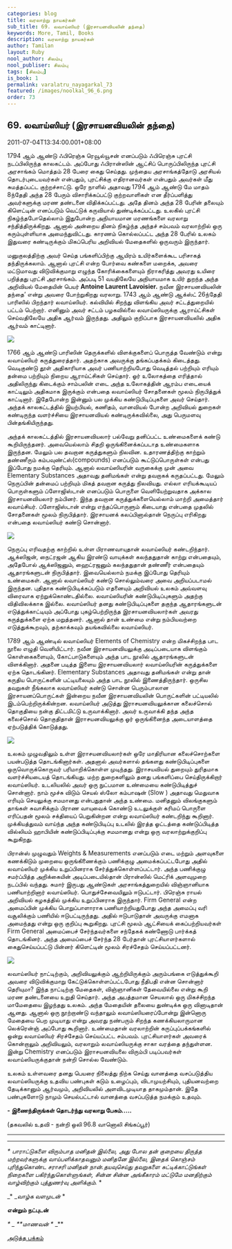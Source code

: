 ```yaml
---
categories: blog
title: வரலாற்று நாயகர்கள்
sub_title: 69. லவாய்ஸியர் (இரசாயனவியலின் தந்தை)
keywords: More, Tamil, Books
description: வரலாற்று நாயகர்கள்
author: Tamilan
layout: Ruby
nool_author: சிலம்பு
nool_publiser: சிலம்பு
tags: [சிலம்பு]
is_book: 1
permalink: varalatru_nayagarkal_73
featured: /images/noolkal_96_6.png
order: 73
---
```



## 69. லவாய்ஸியர் (இரசாயனவியலின் தந்தை)

2011-07-04T13:34:00.001+08:00

1794 ஆம் ஆண்டு ஃபிரெஞ்சு ரெவூல்யூசன் எனப்படும் ஃபிரெஞ்சு புரட்சி நடப்பிலிருந்த காலகட்டம். அப்போது ஃபிரான்ஸின் ஆட்சிப் பொருப்பிலிருந்த புரட்சி அரசாங்கம் மொத்தம் 28 பேரை கைது செய்தது. முந்தைய அரசாங்கத்தோடு அரசியல் தொடர்புடையவர்கள் என்பதும், புரட்சிக்கு எதிரானவர்கள் என்பதும் அவர்கள் மீது சுமத்தப்பட்ட குற்றச்சாட்டு. ஒரே நாளில் அதாவது 1794 ஆம் ஆண்டு மே மாதம் 8ந்தேதி அந்த 28 பேரும் விசாரிக்கப்பட்டு குற்றவாளிகள் என தீர்ப்பளித்து அவர்களுக்கு மரண தண்டனை விதிக்கப்பட்டது. அதே தினம் அந்த 28 பேரின் தலையும் கிளெட்டின் எனப்படும் வெட்டுக் கருவியால் துண்டிக்கப்பட்டது. உலகில் புரட்சி நிகழ்ந்தபோதெல்லாம் இதுபோன்ற அநியாயமான மரணங்களை வரலாறு சந்தித்திருக்கிறது. ஆனால் அன்றைய தினம் நிகழ்ந்த அந்தச் சம்பவம் வரலாற்றில் ஒரு கரும்புள்ளியாக அமைந்துவிட்டது. காரணம் கொல்லப்பட்ட அந்த 28 பேரில் உலகம் இதுவரை கண்டிருக்கும் மிகப்பெரிய அறிவியல் மேதைகளில் ஒருவரும் இருந்தார்.

மனுகுலத்திற்கு அவர் செய்த பங்களிப்பிற்கு ஆயிரம் உயிர்களைக்கூட பரிசாகத் தந்திருக்கலாம். ஆனால் புரட்சி என்ற போர்வை கண்களை மறைக்க, அவரை மட்டுமாவது விடுவிக்குமாறு எழுந்த கோரிக்கைகளையும் நிராகரித்து அவரது உயிரை பறித்தது புரட்சி அரசாங்கம். அப்படி 51 வயதிலேயே அநியாயமாக உயிர் துறந்த அந்த அறிவியல் மேதையின் பெயர் **Antoine Laurent Lavoisier.** நவீன இரசாயனவியலின் தந்தை’ என்று அவரை போற்றுகிறது வரலாறு. 1743 ஆம் ஆண்டு ஆக்ஸ்ட் 26ந்தேதி பாரிஸில் பிறந்தார் லவாய்ஸியர். கல்வியில் சிறந்து விளங்கிய அவர் சட்டத்துறையில் பட்டம் பெற்றார். எனினும் அவர் சட்டம் பழகவில்லை லவாய்ஸியருக்கு ஆராய்ட்சிகள் செய்வதிலேயே அதிக ஆர்வம் இருந்தது. அதிலும் குறிப்பாக இரசாயனவியலில் அதிக ஆர்வம் காட்டினார்.

![](http://1.bp.blogspot.com/-WulS626VgiE/Tg7qKXjEDXI/AAAAAAAAAjY/GLa6eojt5dE/s320/antoine+lavoisier.jpg)

1766 ஆம் ஆண்டு பாரிஸின் தெருக்களில் விளக்குகளைப் பொருத்த வேண்டும் என்று லவாய்ஸியர் கருத்துரைத்தார். அதற்காக அவருக்கு தங்கப்பதக்கம் கிடைத்தது. வெடிகுண்டு தூள் அதிகாரியாக அவர் பணியாற்றியபோது வெடித்தல் பற்றியும் எரியும் தன்மை பற்றியும் நிறைய ஆராய்ட்சிகள் செய்தார். ஓர் உலோகத்தை எரித்தால் அதிலிருந்து கிடைக்கும் சாம்பலின் எடை அந்த உலோகத்தின் ஆரம்ப எடையைக் காட்டிலும் அதிகமாக இருக்கும் என்பதை லவாய்ஸியர் சோதனைகள் மூலம் நிருபித்துக் காட்டினார். இதேபோன்ற இன்னும் பல முக்கிய கண்டுபிடிப்புகளை அவர் செய்தார். அந்தக் காலகட்டத்தில் இயற்பியல், கணிதம், வானவியல் போன்ற அறிவியல் துறைகள் கண்டிருந்த வளர்ச்சியை இரசாயனவியல் கண்டிருக்கவில்லை, அது பெருமளவு பின்தங்கியிருந்தது.

அந்தக் காலகட்டத்தில் இரசாயனவியலார் பல்வேறு தனிப்பட்ட உண்மைகளைக் கண்டு கூறியிருந்தனர். அவையெல்லாம் சிதறி ஒருங்கினைக்கப்படாத உண்மைகளாக இருந்தன. மேலும் பல தவறான கருத்துகளும் நிலவின. உதாரணத்திற்கு காற்றும் தண்ணீரும் கம்பவுண்ட்ஸ்(compounds) எனப்படும் கூட்டுப்பொருள்கள் என்பது இப்போது நமக்கு தெரியும். ஆனால் லவாய்ஸியரின் வருகைக்கு முன் அவை Elementary Substances அதாவது தனிமங்கள் என்று தவறாகக் கருதப்பட்டது. மேலும் நெருப்பின் தன்மைப் பற்றியும் மிகத் தவறான கருத்து நிலவியது. எல்லா எரியக்கூடியப் பொருள்களும் ப்ளோஜிஸ்டான் எனப்படும் பொருளை வெளியேற்றுவதாக அக்கால இரசாயனவியலார் நம்பினர். இந்த தவறான கருத்துக்களையெல்லாம் மாற்றி அமைத்தார் லவாய்சியர். ப்ளோஜிஸ்டான் என்று எந்தப்பொருளும் கிடையாது என்பதை முதலில் சோதனைகள் மூலம் நிருபித்தார். இரசாயனக் கலப்பினால்தான் நெருப்பு எரிகிறது என்பதை லவாய்ஸியர் கண்டு சொன்னார்.

![](http://1.bp.blogspot.com/-U7hn3ph7P1g/Tg7rE6-KszI/AAAAAAAAAjc/a9ZhwoCB7dU/s320/phlogfire.gif)

நெருப்பு எரிவதற்கு காற்றில் உள்ள பிராணவாயுதான் லவாய்ஸியர் கண்டறிந்தார். ஆக்ஸிஜன், நைட்ரஜன் ஆகிய இரண்டு வாயுக்கள் கலந்ததுதான் காற்று என்பதையும், அதேபோல் ஆக்ஸிஜனும், ஹைட்ரஜனும் கலந்ததுதான் தண்ணீர் என்பதையும் ஆதாரங்களுடன் நிருபித்தார். இவையெல்லாம் நமக்கு இப்போது தெரியும் உண்மைகள். ஆனால் லவாய்ஸியர் கண்டு சொல்லும்வரை அவை அறியப்படாமல் இருந்தன. புதிதாக கண்டுபிடிக்கப்படும் எதனையும் அறிவியல் உலகம் அவ்வளவு விரைவாக ஏற்றுக்கொண்டதில்லை. லவாய்ஸியரின் கண்டுபிடிப்புகளும் அதற்கு விதிவிலக்காக இல்லை. லவாய்ஸியர் தனது கண்டுபிடிப்புகளை தகுந்த ஆதாரங்களுடன் எடுத்துக்காட்டியும் அப்போது புகழ்பெற்றிருந்த இரசாயனவியலார்கள் அவரது கருத்துக்களை ஏற்க மறுத்தனர். ஆனால் தான் உண்மை என்று நம்பியவற்றை எடுத்துக்கூறவும், தற்காக்கவும் தயங்கவில்லை லவாய்ஸியர்.

1789 ஆம் ஆண்டில் லவாய்ஸியர் Elements of Chemistry என்ற மிகச்சிறந்த பாட நூலை எழுதி வெளியிட்டார். நவீன இரசாயனவியலுக்கு அடிப்படையாக விளங்கும் கொள்கைகளையும், கோட்பாடுகளையும் அந்த பாட நூலில் ஆதாரங்களுடன் விளக்கினார். அதனை படித்த இளைய இரசாயனவியலார் லவாய்ஸியரின் கருத்துக்களை ஏற்க தொடங்கினர். Elementary Substances அதாவது தனிமங்கள் என்று தான் கருதிய பொருட்களின் பட்டியலையும் அந்த பாட நூலில் இணைத்திருந்தார். ஒருசில தவறுகள் நீங்கலாக லவாய்ஸியர் கண்டு சொன்ன பெரும்பாலான இரசாயனப்பொருட்கள் இன்றைய நவீன இரசாயனவியலின் பொருட்களின் பட்டியலில் இடம்பெற்றிருக்கின்றன. லவாய்ஸியர் அடுத்து இராசயனவியலுக்கான கலைச்சொல் தொகுதியை நன்கு திட்டமிட்டு உருவாக்கினார். அவர் உருவாக்கி தந்த அந்த கலைச்சொல் தொகுதிதான் இராசயனவியலுக்கு ஓர் ஒருங்கினைந்த அடையாளத்தை ஏற்படுத்திக் கொடுத்தது.

![](http://4.bp.blogspot.com/-WsBwBLnuvgs/Tg7rLd-oZHI/AAAAAAAAAjg/P1ZHeUhZSA0/s1600/lavoisier.jpg)

உலகம் முழுவதிலும் உள்ள இராசயனவியலார்கள் ஒரே மாதிரியான கலைச்சொற்களை பயன்படுத்த தொடங்கினார்கள். அதனால் அவர்களால் தங்களது கண்டுபிடிப்புகளை ஒருவொருக்கொருவர் பரிமாறிக்கொள்ள முடிந்தது. இராசயவியல் துறையும் துரிதமாக வளர்ச்சியடையத் தொடங்கியது. மற்ற துறைகளிலும் தனது பங்களிப்பை செய்திருக்கிறார் லவாய்ஸியர். உடலியலில் அவர் ஒரு நுட்பமான உண்மையை கண்டுபிடித்துச் சொன்னார். நாம் மூச்சு விடும் செயல் ஸ்லோ கம்பாஷன் (Slow ) அதாவது மெதுவாக எரியும் செயலுக்கு சமமானது என்பதுதான் அந்த உண்மை. மனிதனும் விலங்குகளும் தாங்கள் சுவாசிக்கும் பிராண வாயுவைக் கொண்டு உடலுக்குள் கரிமப் பொருளை எரிப்பதன் மூலம் சக்தியைப் பெறுகின்றன என்று லவாய்ஸியர் கண்டறிந்து கூறினார். முக்கியத்துவம் வாய்ந்த அந்த கண்டுபிடிப்பு உடலில் இரத்த ஓட்டத்தை கண்டுப்பிடித்த வில்லியம் ஹாபியின் கண்டுப்பிடிப்புக்கு சமமானது என்று ஒரு வரலாற்றுக்குறிப்பு கூறுகிறது.

பிரான்ஸ் முழுவதும் Weights & Measurements எனப்படும் எடை மற்றும் அளவுகளை கணக்கிடும் முறையை ஒருங்கிணைக்கும் பணிக்குழு அமைக்கப்பட்டபோது அதில் லவாய்ஸியர் முக்கிய உறுப்பினராக சேர்த்துக்கொள்ளப்பட்டார். அந்த பணிக்குழு சமர்ப்பித்த அறிக்கையின் அடிப்படையில்தான் பிரான்ஸில் மெட்ரிக் அளவுமுறை நடப்பில் வந்தது. சுமார் இருபது ஆண்டுகள் அரசாங்கத்துறையில் விஞ்ஞானியாக பணியாற்றினார் லவாய்ஸியர். பொதுச்சேவையிலும் ஈடுபட்டார். பிரெஞ்சு ராயல் அறிவியல் கழகத்தில் முக்கிய உறுப்பினராக இருந்தார். Firm General என்ற அமைப்பின் முக்கிய பொறுப்பாளாராக பணியாற்றியதுபோது அந்த அமைப்பு வரி வசூலிக்கும் பணியில் ஈடுபட்டிருந்தது. அதில் ஈடுபாடுதான் அவருக்கு எமனாக அமைந்தது என்று ஒரு குறிப்பு கூறுகிறது. புரட்சி மூலம் ஆட்சியைக் கைப்பற்றியவர்கள் Firm General அமைப்பைச் சேர்ந்தவர்களை சந்தேகக் கண்ணோடு பார்க்கத் தொடங்கினர். அந்த அமைப்பைச் சேர்ந்த 28 பேர்தான் புரட்சியாளர்களால் கைதுசெய்யப்பட்டு பின்னர் கிளெட்டின் மூலம் சிரச்சேதம் செய்யப்பட்டனர்.

![](http://1.bp.blogspot.com/-zdY4Bi_9OpM/Tg7rVkcYfxI/AAAAAAAAAjk/XGmGjgRqGNY/s320/oxyphlog.gif)

லவாய்ஸியர் நாட்டிற்கும், அறிவியலுக்கும் ஆற்றியிருக்கும் அரும்பங்கை எடுத்துக்கூறி அவரை விடுவிக்குமாறு கேட்டுக்கொள்ளப்பட்டபோது நீதிபதி என்ன சொன்னார் தெரியுமா? இந்த நாட்டிற்கு மேதைகள், விஞ்ஞானிகள் தேவையில்லை என்று கூறி மரண தண்டனையை உறுதி செய்தார். அந்த அபத்தமான செயலால் ஒரு மிகச்சிறந்த மாமேதையை இழந்தது உலகம். அந்த மேதையின் தலையை துண்டிக்க ஒரு வினாடிதான் ஆனது. ஆனால் ஒரு நூற்றாண்டு வந்தாலும் லவாய்ஸியரைப்போன்று இன்னொரு மேதையை பெற முடியாது என்று அவரது நண்பரும் சிறந்த கணக்கியலாருமான லெக்ரென்ஞ் அப்போது கூறினார். உண்மைதான் வரலாற்றின் கருப்புப்பக்கங்களில் ஒன்று லவாய்ஸியர் சிரச்சேதம் செய்யப்பட்ட சம்பவம். புரட்சியாளர்கள் அவரைக் கொன்றாலும் அறிவியலும், வரலாறும் லவாய்ஸியருக்கு சாகா வரத்தை தந்துள்ளன. இன்று Chemistry எனப்படும் இராசயனவியலை விரும்பி படிப்பவர்கள் லவாய்ஸியருக்குதான் நன்றி சொல்ல வேண்டும்.

உலகம் உள்ளவரை தனது பெயரை நிலைத்து நிற்க செய்து வானத்தை வசப்படுத்திய லவாய்ஸியருக்கு உதவிய பண்புகள் கடும் உழைப்பும், விடாமுயற்சியும், புதியனவற்றை தேடிக்கானும் ஆர்வமும், அறிவியலில் அளவிடமுடியாத தாகமும்தான். இதே பண்புகளோடு நாமும் செயல்பட்டால் வானத்தை வசப்படுத்த நமக்கும் உதவும்.

**\- இணைந்திருங்கள் தொடர்ந்து வரலாறு பேசும்.....**

(தகவலில் உதவி - நன்றி ஒலி 96.8 வானொலி சிங்கப்பூர்)

* * *

* * *

_* _பாராட்டுகளை விரும்பாத மனிதன் இல்லை, அது போல தன் குறையை திருத்த மற்றவர்களுக்கு வாய்பளிக்காதவனும் மனிதனே இல்லை, இதைக் கொஞ்சம் புரிந்துகொண்ட சராசரி மனிதன் நான்.தயவுசெய்து தவறுகளை சுட்டிக்காட்டுங்கள் நிறைகளை பகிர்ந்துகொள்ளுங்கள், சின்ன சின்ன அங்கீகாரம் மட்டுமே மனதிற்கும் வாழ்விற்கும் புத்துணர்வு அளிக்கும்.__ *

_* __வாழ்க வளமுடன்_ *

**என்றும் நட்புடன்**

_* _ **மாணவன் *_ _**

[அடுத்த பக்கம்](varalatru_nayagarkal_74)